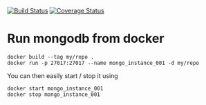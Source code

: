 [![Build Status](https://travis-ci.org/thomasthiebaud/QuietServer.svg?branch=feature%2Fsetup-travis)](https://travis-ci.org/thomasthiebaud/QuietServer) [![Coverage Status](https://coveralls.io/repos/github/thomasthiebaud/QuietServer/badge.svg?branch=feature%2Fsetup-travis)](https://coveralls.io/github/thomasthiebaud/QuietServer?branch=feature%2Fsetup-travis)

# Run mongodb from docker

```
docker build --tag my/repo .
docker run -p 27017:27017 --name mongo_instance_001 -d my/repo
```

You can then easily start / stop it using

```
docker start mongo_instance_001
docker stop mongo_instance_001
```
